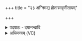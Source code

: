 +++
title = "२३ अग्निमद्य होतारमवृणीतायम्"

+++
<details><summary>पदपाठः - दयानन्दादि</summary>

अ॒ग्निम्। अ॒द्य। होता॑रम्। अ॒वृ॒णी॒त॒। अ॒यम्। यज॑मानः। पच॑न्। पक्तीः॑। पच॑न्। पु॒रोडाश॑म्। ब॒ध्नन्। इन्द्रा॑य। छाग॑म्। सू॒प॒स्था इति॑ सुऽउप॒स्थाः। अ॒द्य। दे॒वः। वन॒स्पतिः॑। अ॒भ॒व॒त्। इन्द्रा॑य। छागे॑न। अद्य॑त्। तम्। मे॒द॒स्तः। प्रति॑। प॒च॒ता। अग्र॑भीत्। अवी॑वृधत्। पु॒रो॒डाशे॑न। त्वाम्। अ॒द्य। ऋ॒षे॒। २३।
</details>

<details><summary>अधिमन्त्रम् (VC)</summary>

- अग्निर्देवता
- अश्विनावृषी
- कृतिः
- निषादः
</details>